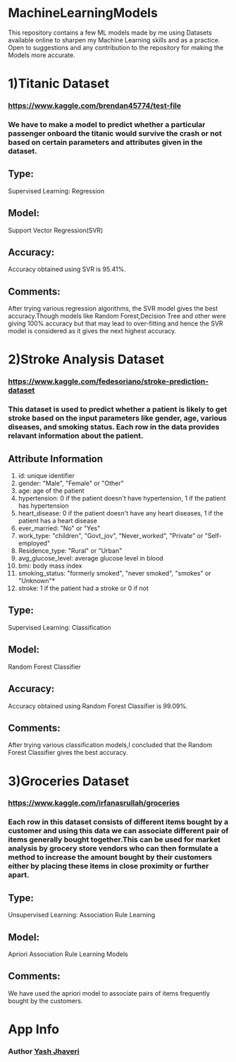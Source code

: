 # MachineLearningModels
This repository contains a few ML models made by me using Datasets available online to sharpen my Machine Learning skills and as a practice.<br />
Open to suggestions and any contribution to the repository for making the Models more accurate.

# 1)Titanic Dataset
### https://www.kaggle.com/brendan45774/test-file
### We have to make a model to predict whether a particular passenger onboard the titanic would survive the crash or not based on certain parameters and attributes given in the dataset.
## Type: 
Supervised Learning: Regression
## Model: 
Support Vector Regression(SVR)
## Accuracy: 
Accuracy obtained using SVR is 95.41%.
## Comments: 
After trying various regression algorithms, the SVR model gives the best accuracy.Though models like Random Forest,Decision Tree and other were giving 100% accuracy but that may lead to over-fitting and hence the SVR model is considered as it gives the next highest accuracy.
<br />

# 2)Stroke Analysis Dataset
### https://www.kaggle.com/fedesoriano/stroke-prediction-dataset
### This dataset is used to predict whether a patient is likely to get stroke based on the input parameters like gender, age, various diseases, and smoking status. Each row in the data provides relavant information about the patient.
## Attribute Information
1) id: unique identifier
2) gender: "Male", "Female" or "Other"
3) age: age of the patient
4) hypertension: 0 if the patient doesn't have hypertension, 1 if the patient has hypertension
5) heart_disease: 0 if the patient doesn't have any heart diseases, 1 if the patient has a heart disease
6) ever_married: "No" or "Yes"
7) work_type: "children", "Govt_jov", "Never_worked", "Private" or "Self-employed"
8) Residence_type: "Rural" or "Urban"
9) avg_glucose_level: average glucose level in blood
10) bmi: body mass index
11) smoking_status: "formerly smoked", "never smoked", "smokes" or "Unknown"*
12) stroke: 1 if the patient had a stroke or 0 if not
## Type: 
Supervised Learning: Classification
## Model: 
Random Forest Classifier
## Accuracy: 
Accuracy obtained using Random Forest Classifier is 99.09%.
## Comments: 
After trying various classification models,I concluded that the Random Forest Classifier gives the best accuracy.
<br />

# 3)Groceries Dataset
### https://www.kaggle.com/irfanasrullah/groceries
### Each row in this dataset consists of different items bought by a customer and using this data we can associate different pair of items generally bought together.This can be used for market analysis by grocery store vendors who can then formulate a method to increase the amount bought by their customers either by placing these items in close proximity or further apart.
## Type: 
Unsupervised Learning: Association Rule Learning
## Model: 
Apriori Association Rule Learning Models
## Comments: 
We have used the apriori model to associate pairs of items frequently bought by the customers.
<br />

# App Info

### Author [Yash Jhaveri](https://www.linkedin.com/in/yash-jhaveri-3b0882192/)